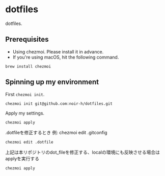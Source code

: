 # dotfiles
dotfiles.

## Prerequisites
- Using chezmoi. Please install it in advance.
- If you're using macOS, hit the following command.

```
brew install chezmoi
```

## Spinning up my environment

First `chezmoi init`.

```
chezmoi init git@github.com:noir-h/dotfiles.git
```

Apply my settings.

```
chezmoi apply
```

.dotfileを修正するとき
例: chezmoi edit .gitconfig
```
chezmoi edit .dotfile
```
上記は本リポジトリのdot_fileを修正する、localの環境にも反映させる場合はapplyを実行する
```
chezmoi apply
```
